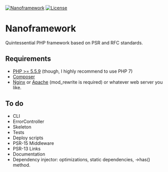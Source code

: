[![Nanoframework](https://img.shields.io/badge/Nano-framework-45B8AC.svg)](https://github.com/delfimov/Nanoframework)
[![License](https://img.shields.io/badge/license-MIT-blue.svg)](https://github.com/delfimov/Nanoframework/blob/master/LICENSE)

# Nanoframework

Quintessential PHP framework based on PSR and RFC standards.

## Requirements
 
 * [PHP >= 5.5.9](http://www.php.net/) (though, I highly recommend to use PHP 7) 
 * [Composer](https://getcomposer.org/download/)
 * [Nginx](https://nginx.ru) or [Apache](https://httpd.apache.org/) (mod_rewrite is required) or whatever web server you like. 

<!---

## Installation

 * Set up your web server
 * Run `composer create-project nanoframework/skeleton my_project_name`
 * See https://github.com/nanoframework/skeleton for more details  

## How to use

### Templates 
 
### Routing  

-->

## To do

 * CLI
 * ErrorController
 * Skeleton
 * Tests
 * Deploy scripts
 * PSR-15 Middleware
 * PSR-13 Links
 * Documentation
 * Dependency injector: optimizations, static dependencies, ->has() method.
 